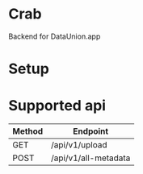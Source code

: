 # Crab
Backend for DataUnion.app

# Setup

# Supported api

| Method | Endpoint             |
|--------|----------------------|
| GET    | /api/v1/upload       |
| POST   | /api/v1/all-metadata |